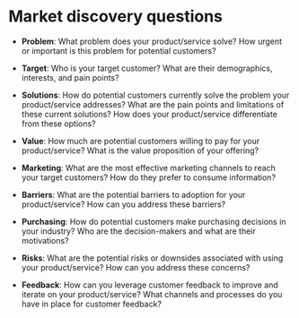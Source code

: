# Market discovery questions

* **Problem**: What problem does your product/service solve? How urgent or important is this problem for potential customers?

* **Target**: Who is your target customer? What are their demographics, interests, and pain points?

* **Solutions**: How do potential customers currently solve the problem your product/service addresses? What are the pain points and limitations of these current solutions? How does your product/service differentiate from these options?

* **Value**: How much are potential customers willing to pay for your product/service? What is the value proposition of your offering?

* **Marketing**: What are the most effective marketing channels to reach your target customers? How do they prefer to consume information?

* **Barriers**: What are the potential barriers to adoption for your product/service? How can you address these barriers?

* **Purchasing**: How do potential customers make purchasing decisions in your industry? Who are the decision-makers and what are their motivations?

* **Risks**: What are the potential risks or downsides associated with using your product/service? How can you address these concerns?

* **Feedback**: How can you leverage customer feedback to improve and iterate on your product/service? What channels and processes do you have in place for customer feedback?
